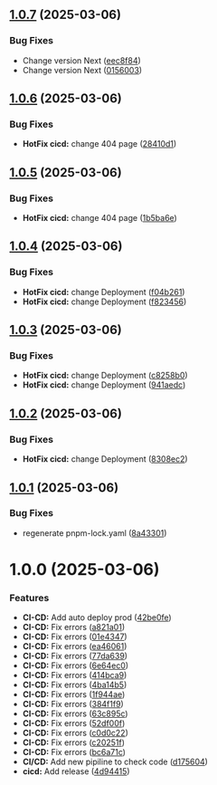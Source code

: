## [1.0.7](https://github.com/Yooo31/AzioneCatherina/compare/v1.0.6...v1.0.7) (2025-03-06)


### Bug Fixes

* Change version Next ([eec8f84](https://github.com/Yooo31/AzioneCatherina/commit/eec8f84f3c0819efcc13cd6b5590254a8199de90))
* Change version Next ([0156003](https://github.com/Yooo31/AzioneCatherina/commit/0156003ab8b02b08791cc296dae4b2ad0a1cb69a))

## [1.0.6](https://github.com/Yooo31/AzioneCatherina/compare/v1.0.5...v1.0.6) (2025-03-06)

### Bug Fixes

- **HotFix cicd:** change 404 page ([28410d1](https://github.com/Yooo31/AzioneCatherina/commit/28410d19458f8dfdafd116506e7f8916436bd815))

## [1.0.5](https://github.com/Yooo31/AzioneCatherina/compare/v1.0.4...v1.0.5) (2025-03-06)

### Bug Fixes

- **HotFix cicd:** change 404 page ([1b5ba6e](https://github.com/Yooo31/AzioneCatherina/commit/1b5ba6e54a130d476daf7362e0c60b19fefaba27))

## [1.0.4](https://github.com/Yooo31/AzioneCatherina/compare/v1.0.3...v1.0.4) (2025-03-06)

### Bug Fixes

- **HotFix cicd:** change Deployment ([f04b261](https://github.com/Yooo31/AzioneCatherina/commit/f04b26137f01bf011bde94509c8a73e9c2fb3887))
- **HotFix cicd:** change Deployment ([f823456](https://github.com/Yooo31/AzioneCatherina/commit/f823456830dcb39de8188249cf2b2d623c92d356))

## [1.0.3](https://github.com/Yooo31/AzioneCatherina/compare/v1.0.2...v1.0.3) (2025-03-06)

### Bug Fixes

- **HotFix cicd:** change Deployment ([c8258b0](https://github.com/Yooo31/AzioneCatherina/commit/c8258b097cbe471db14cda1443855b44c6d11e2e))
- **HotFix cicd:** change Deployment ([941aedc](https://github.com/Yooo31/AzioneCatherina/commit/941aedcf6f06d3fb27860bce184fa42ce1c78e24))

## [1.0.2](https://github.com/Yooo31/AzioneCatherina/compare/v1.0.1...v1.0.2) (2025-03-06)

### Bug Fixes

- **HotFix cicd:** change Deployment ([8308ec2](https://github.com/Yooo31/AzioneCatherina/commit/8308ec20f1734ab40241b1d471d46e165b000550))

## [1.0.1](https://github.com/Yooo31/AzioneCatherina/compare/v1.0.0...v1.0.1) (2025-03-06)

### Bug Fixes

- regenerate pnpm-lock.yaml ([8a43301](https://github.com/Yooo31/AzioneCatherina/commit/8a433017c1ceaaba430ba4db78bef4dda9c6c350))

# 1.0.0 (2025-03-06)

### Features

- **CI-CD:** Add auto deploy prod ([42be0fe](https://github.com/Yooo31/AzioneCatherina/commit/42be0fe0aa332346999f3683308821170d6c2d23))
- **CI-CD:** Fix errors ([a821a01](https://github.com/Yooo31/AzioneCatherina/commit/a821a0155bdf60993a8f42700114603f0a3f91b2))
- **CI-CD:** Fix errors ([01e4347](https://github.com/Yooo31/AzioneCatherina/commit/01e43474f00b190fd04625a20961f249da77f37f))
- **CI-CD:** Fix errors ([ea46061](https://github.com/Yooo31/AzioneCatherina/commit/ea46061102e4f0d7801ff453965b14beb0994156))
- **CI-CD:** Fix errors ([77da639](https://github.com/Yooo31/AzioneCatherina/commit/77da639c7380d68d46da09839f2a1136fd277ad5))
- **CI-CD:** Fix errors ([6e64ec0](https://github.com/Yooo31/AzioneCatherina/commit/6e64ec06a8ccf5aeda084755b7e7a9e9474d9ba6))
- **CI-CD:** Fix errors ([414bca9](https://github.com/Yooo31/AzioneCatherina/commit/414bca957747a598d4eb7d92e56f44211375d911))
- **CI-CD:** Fix errors ([4ba14b5](https://github.com/Yooo31/AzioneCatherina/commit/4ba14b5f5c4a2784200ceaefe6cf96d61dfabe6d))
- **CI-CD:** Fix errors ([1f944ae](https://github.com/Yooo31/AzioneCatherina/commit/1f944ae56ffd0547b322ee041180477eae89886c))
- **CI-CD:** Fix errors ([384f1f9](https://github.com/Yooo31/AzioneCatherina/commit/384f1f941d04ffffd94bd1b97b704dd58432d9dd))
- **CI-CD:** Fix errors ([63c895c](https://github.com/Yooo31/AzioneCatherina/commit/63c895c7c7a45ca87b44398e96e7a80a3067533f))
- **CI-CD:** Fix errors ([52df00f](https://github.com/Yooo31/AzioneCatherina/commit/52df00f31dc9fc7907feedc6f4d65ec6e85b7604))
- **CI-CD:** Fix errors ([c0d0c22](https://github.com/Yooo31/AzioneCatherina/commit/c0d0c2236191b60fcf7caa5f9ee12529ec77d393))
- **CI-CD:** Fix errors ([c20251f](https://github.com/Yooo31/AzioneCatherina/commit/c20251f4b2bfa0ceb37f8783aee7c53a4e8f42d8))
- **CI-CD:** Fix errors ([bc6a71c](https://github.com/Yooo31/AzioneCatherina/commit/bc6a71c12980dd579226f2518d8bde42a172c388))
- **CI/CD:** Add new pipiline to check code ([d175604](https://github.com/Yooo31/AzioneCatherina/commit/d17560418f311a59b4c7b539e4a494b5819871d6))
- **cicd:** Add release ([4d94415](https://github.com/Yooo31/AzioneCatherina/commit/4d9441550f8a6ea11a22e2818c1c2a606413ac77))
